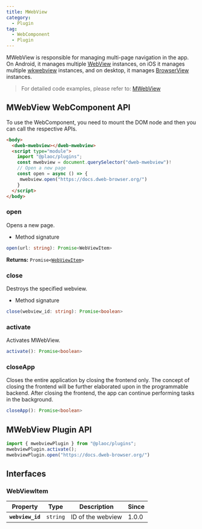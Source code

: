 ```yaml
---
title: MWebView
category:
  - Plugin
tag:
  - WebComponent
  - Plugin
---
```


MWebView is responsible for managing multi-page navigation in the app. On Android, it manages multiple [WebView](https://developer.android.com/reference/android/webkit/WebView) instances, on iOS it manages multiple [wkwebview](https://developer.apple.com/documentation/webkit/wkwebview) instances, and on desktop, it manages [BrowserView](https://www.electronjs.org/docs/latest/api/browser-view) instances.

> For detailed code examples, please refer to: [MWebView](https://github.com/BioforestChain/dweb_browser/blob/main/plaoc/demo/src/pages/Webview.vue)

## MWebView WebComponent API

To use the WebComponent, you need to mount the DOM node and then you can call the respective APIs.

```html
<body>
  <dweb-mwebview></dweb-mwebview>
  <script type="module">
    import "@plaoc/plugins";
    const mwebview = document.querySelector("dweb-mwebview")!
    // Open a new page
    const open = async () => {
     mwebview.open("https://docs.dweb-browser.org/")
    }
  </script>
</body>
```

### open

Opens a new page.

- Method signature

```ts
open(url: string): Promise<WebViewItem>
```

**Returns:** <code>Promise&lt;<a href="#webviewitem">WebViewItem</a>&gt;</code>


### close

Destroys the specified webview.

- Method signature

```ts
close(webview_id: string): Promise<boolean>
```

### activate

Activates MWebView.

```ts
activate(): Promise<boolean>
```

### closeApp

Closes the entire application by closing the frontend only. The concept of closing the frontend will be further elaborated upon in the programmable backend.
After closing the frontend, the app can continue performing tasks in the background.

```ts
closeApp(): Promise<boolean>
```

## MWebView Plugin API

```ts
import { mwebviewPlugin } from "@plaoc/plugins";
mwebviewPlugin.activate();
mwebviewPlugin.open("https://docs.dweb-browser.org/")
```

## Interfaces

### WebViewItem

| Property         | Type                | Description   | Since |
| ---------------- | ------------------- | ------------- | ----- |
| **`webview_id`** | <code>string</code> | ID of the webview | 1.0.0 |